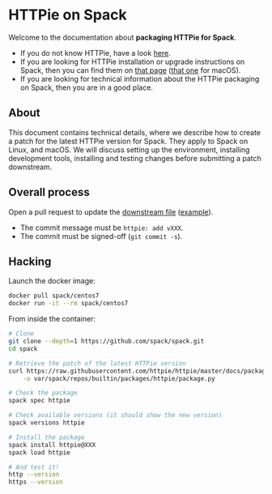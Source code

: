 # HTTPie on Spack

Welcome to the documentation about **packaging HTTPie for Spack**.

- If you do not know HTTPie, have a look [here](https://httpie.io/cli).
- If you are looking for HTTPie installation or upgrade instructions on Spack, then you can find them on [that page](https://httpie.io/docs#spack-linux) ([that one](https://httpie.io/docs#spack-macos) for macOS).
- If you are looking for technical information about the HTTPie packaging on Spack, then you are in a good place.

## About

This document contains technical details, where we describe how to create a patch for the latest HTTPie version for Spack. They apply to Spack on Linux, and macOS.
We will discuss setting up the environment, installing development tools, installing and testing changes before submitting a patch downstream.

## Overall process

Open a pull request to update the [downstream file](https://github.com/spack/spack/blob/develop/var/spack/repos/builtin/packages/httpie/package.py) ([example](https://github.com/spack/spack/pull/25888)).

- The commit message must be `httpie: add vXXX`.
- The commit must be signed-off (`git commit -s`).

## Hacking

Launch the docker image:

```bash
docker pull spack/centos7
docker run -it --rm spack/centos7
```

From inside the container:

```bash
# Clone
git clone --depth=1 https://github.com/spack/spack.git
cd spack

# Retrieve the patch of the latest HTTPie version
curl https://raw.githubusercontent.com/httpie/httpie/master/docs/packaging/spack/package.py \
    -o var/spack/repos/builtin/packages/httpie/package.py

# Check the package
spack spec httpie

# Check available versions (it should show the new version)
spack versions httpie

# Install the package
spack install httpie@XXX
spack load httpie

# And test it!
http --version
https --version
```
